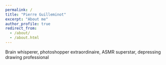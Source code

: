 ```yaml
---
permalink: /
title: "Pierre Guilleminot"
excerpt: "About me"
author_profile: true
redirect_from: 
  - /about/
  - /about.html
---
```


Brain whisperer, photoshopper extraordinaire, ASMR superstar, depressing drawing professional
